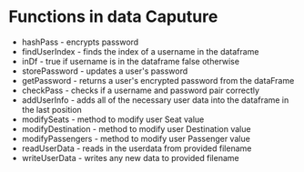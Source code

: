 # Functions in data Caputure

* hashPass - encrypts password
* findUserIndex - finds the index of a username in the dataframe
* inDf - true if username is in the dataframe false otherwise
* storePassword - updates a user's password
* getPassword - returns a user's encrypted password from the dataFrame
* checkPass - checks if a username and password pair correctly
* addUserInfo - adds all of the necessary user data into the dataframe in the last position
* modifySeats - method to modify user Seat value
* modifyDestination - method to modify user Destination value
* modifyPassengers - method to modify user Passenger value
* readUserData - reads in the userdata from provided filename
* writeUserData - writes any new data to provided filename
